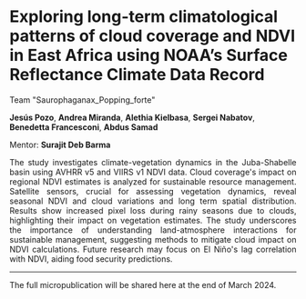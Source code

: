 # Exploring long-term climatological patterns of cloud coverage and NDVI in East Africa using NOAA’s Surface Reflectance Climate Data Record

Team "Saurophaganax_Popping_forte"

**Jesús Pozo**, **Andrea Miranda**, **Alethia Kielbasa**, **Sergei Nabatov**, **Benedetta Francesconi**, **Abdus Samad**

Mentor: **Surajit Deb Barma**

<div style="text-align: justify">
The study investigates climate-vegetation dynamics in the Juba-Shabelle basin using AVHRR v5 and VIIRS v1 NDVI data. Cloud coverage's impact on regional NDVI estimates is analyzed for sustainable resource management. Satellite sensors, crucial for assessing vegetation dynamics, reveal seasonal NDVI and cloud variations and long term spatial distribution. Results show increased pixel loss during rainy seasons due to clouds, highlighting their impact on vegetation estimates. The study underscores the importance of understanding land-atmosphere interactions for sustainable management, suggesting methods to mitigate cloud impact on NDVI calculations. Future research may focus on El Niño's lag correlation with NDVI, aiding food security predictions.
</div>

---
The full micropublication will be shared here at the end of March 2024.